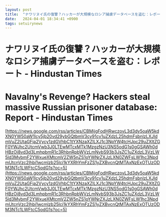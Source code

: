 ```yaml
---
layout: post
title:  "ナワリヌイ氏の復讐？ハッカーが大規模なロシア捕虜データベースを盗む：レポート - Hindustan Times"
date:   2024-04-01 18:34:41 +0900
tags: setuirynews 
---
```


# ナワリヌイ氏の復讐？ハッカーが大規模なロシア捕虜データベースを盗む：レポート - Hindustan Times



# Navalny's Revenge? Hackers steal massive Russian prisoner database: Report - Hindustan Times

[https://news.google.com/rss/articles/CBMijgFodHRwczovL3d3dy5oaW5kdXN0YW50aW1lcy5jb20vd29ybGQtbmV3cy91cy1uZXdzL25hdmFsbnlzLXJldmVuZ2UtaGFja2Vycy1zdGVhbC1tYXNzaXZlLXJ1c3NpYW4tcHJpc29uZXItZGF0YWJhc2UtcmVwb3J0LTEwMTcxMTk1MzgzNzU3NS5odG1s0gGSAWh0dHBzOi8vd3d3LmhpbmR1c3RhbnRpbWVzLmNvbS93b3JsZC1uZXdzL3VzLW5ld3MvbmF2YWxueXMtcmV2ZW5nZS1oYWNrZXJzLXN0ZWFsLW1hc3NpdmUtcnVzc2lhbi1wcmlzb25lci1kYXRhYmFzZS1yZXBvcnQtMTAxNzExOTUzODM3NTc1LWFtcC5odG1s?oc=5](https://news.google.com/rss/articles/CBMijgFodHRwczovL3d3dy5oaW5kdXN0YW50aW1lcy5jb20vd29ybGQtbmV3cy91cy1uZXdzL25hdmFsbnlzLXJldmVuZ2UtaGFja2Vycy1zdGVhbC1tYXNzaXZlLXJ1c3NpYW4tcHJpc29uZXItZGF0YWJhc2UtcmVwb3J0LTEwMTcxMTk1MzgzNzU3NS5odG1s0gGSAWh0dHBzOi8vd3d3LmhpbmR1c3RhbnRpbWVzLmNvbS93b3JsZC1uZXdzL3VzLW5ld3MvbmF2YWxueXMtcmV2ZW5nZS1oYWNrZXJzLXN0ZWFsLW1hc3NpdmUtcnVzc2lhbi1wcmlzb25lci1kYXRhYmFzZS1yZXBvcnQtMTAxNzExOTUzODM3NTc1LWFtcC5odG1s?oc=5)

